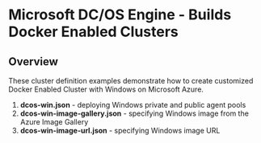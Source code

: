 # Microsoft DC/OS Engine - Builds Docker Enabled Clusters

## Overview

These cluster definition examples demonstrate how to create customized Docker Enabled Cluster with Windows on Microsoft Azure.

1. **dcos-win.json** - deploying Windows private and public agent pools
2. **dcos-win-image-gallery.json** - specifying Windows image from the Azure Image Gallery
3. **dcos-win-image-url.json** - specifying Windows image URL
